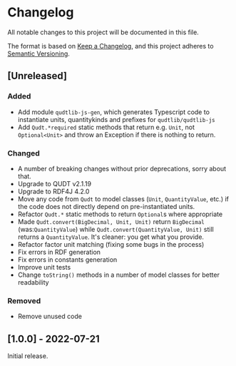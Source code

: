 # Changelog

All notable changes to this project will be documented in this file.

The format is based on [Keep a Changelog](https://keepachangelog.com/en/1.0.0/),
and this project adheres to [Semantic Versioning](https://semver.org/spec/v2.0.0.html).

## [Unreleased]

### Added

- Add module `qudtlib-js-gen`, which generates Typescript code to instantiate units, quantitykinds and prefixes for `qudtlib/qudtlib-js`
- Add `Qudt.*required` static methods that return e.g. `Unit`, not `Optional<Unit>` and throw an Exception if there is nothing to return.

### Changed
- A number of breaking changes without prior deprecations, sorry about that. 
- Upgrade to QUDT v2.1.19
- Upgrade to RDF4J 4.2.0
- Move any code from `Qudt` to model classes (`Unit`, `QuantityValue`, etc.) if the
  code does not directly depend on pre-instantiated units.
- Refactor `Qudt.*` static methods to return `Optional`s where appropriate
- Made `Qudt.convert(BigDecimal, Unit, Unit)` return `BigDecimal` (was:`QuantityValue`) while `Qudt.convert(QuantityValue, Unit)` still returns a `QuantityValue`. It's cleaner: you get what you provide. 
- Refactor factor unit matching (fixing some bugs in the process)
- Fix errors in RDF generation
- Fix errors in constants generation
- Improve unit tests
- Change `toString()` methods in a number of model classes for better readability

### Removed
- Remove unused code

## [1.0.0] - 2022-07-21

Initial release.
